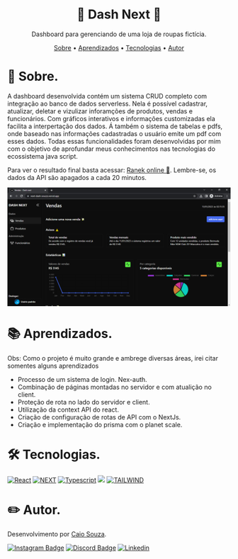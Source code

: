 <p><h1 align="center">👕 Dash Next 🛒 </h1></p>
<p align="center">Dashboard para gerenciando de uma loja de roupas fictícia.</p>

<p align="center">
 <a href="#sobre">Sobre</a> •
 <a href="#aprendizados">Aprendizados</a> •
 <a href="#tecnologias">Tecnologias</a> •
  <a href="#autor">Autor</a>
</p>

<div id="sobre">
  <h1>📎 Sobre. </h1>
  <p> A dashboard desenvolvida contém um sistema CRUD completo com integração ao banco de dados serverless. Nela é possível cadastrar, atualizar, deletar e vizulizar inforamções de produtos, vendas e funcionários. Com gráficos interativos e informações customizadas ela facilita a interpertação dos dados. Á também o sistema de tabelas e pdfs, onde baseado nas informações cadastradas o usuário emite um pdf com esses dados. Todas essas funcionalidades foram desenvolvidas por mim com o objetivo de aprofundar meus conhecimentos nas tecnologias do ecossistema java script.    
  </p>
  <p>
      Para ver o resultado final basta acessar: <a href="https://custom-ranek.vercel.app/">Ranek online 🛒</a>. Lembre-se, os dados da API são apagados a cada 20           minutos.
  </p>
  <img src="/public/banner-next-dash.PNG" alt="Demo Ranek"/>
</div>

<div id="aprendizados">
 <h1>📚 Aprendizados. </h1>
  <p>Obs: Como o projeto é muito grande e ambrege diversas áreas, irei citar somentes alguns aprendizados</p>
 <ul>
  <li>Processo de um sistema de login. Nex-auth.</li>
  <li>Combinação de páginas montadas no servidor e com atualição no client.</li>
  <li>Proteção de rota no lado do servidor e client.</li>
  <li>Utilização da context API do react.</li>
  <li>Criação de configuração de rotas de API com o NextJs.</li>
  <li>Criação e implementação do prisma com o planet scale.</li>
 </ul>
<div>
  
  <div id="tecnologias">
  <h1>🛠 Tecnologias.</h1>
  <div>
    <a href="https://pt-br.reactjs.org/"><img src="https://img.shields.io/badge/react-%2320232a.svg?style=for-the-badge&amp;logo=react&amp;logoColor=%2361DAFB"              alt="React"></a>
    <a href="https://nextjs.org/"><img alt="NEXT" src="https://img.shields.io/badge/Next-black?style=for-the-badge&amp;logo=next.js&amp;logoColor=white"></a>
    <a href="https://www.typescriptlang.org/"><img src="https://img.shields.io/badge/TypeScript-007ACC?style=for-the-badge&logo=typescript&logoColor=white"                  alt="Typescript"></a>
    <a href="https://www.prisma.io/"><img src="https://img.shields.io/badge/Prisma-3982CE?style=for-the-badge&logo=Prisma&logoColor=white"/></a>
    <a href="https://tailwindcss.com/"><img alt="TAILWIND" src="https://img.shields.io/badge/Tailwind_CSS-38B2AC?style=for-the-badge&logo=tailwind-css&logoColor=white">
    </a>
    </div>
</div>
  
 <div id="autor">
  <h1>✏️ Autor.</h1>
  <p>Desenvolvimento por <a href="https://github.com/souzzs">Caio Souza</a>.</p>
  <p>
    <a href="https://instagram.com/seu-usuario/"><img src="https://img.shields.io/badge/Instagram-E4405F?style=for-the-badge&amp;logo=instagram&amp;logoColor=white" alt="Instagram Badge"></a>
    <a href="https://discord.gg/seu-server"><img src="https://img.shields.io/badge/Discord-7289DA?style=for-the-badge&amp;logo=discord&amp;logoColor=white" alt="Discord Badge"></a>
    <a href="https://www.linkedin.com/in/seu-usuario/"><img src="https://img.shields.io/badge/  LinkedIn-0077B5?style=for-the-badge&amp;logo=linkedin&amp;logoColor=white" alt="Linkedin"></a>
  </p>
</div>
